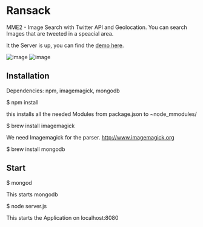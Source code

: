 Ransack
=======

MME2 - Image Search with Twitter API and Geolocation. You can search Images that are tweeted in a speacial area.

It the Server is up, you can find the [demo here](http://delorian.mooo.com:31001/).

![image](https://raw.github.com/eugenpirogoff/ransack/master/tmp/image1.png)
![image](https://raw.github.com/eugenpirogoff/ransack/master/tmp/image2.png)



Installation
----
Dependencies: npm, imagemagick, mongodb

$ npm install	

this installs all the needed Modules from package.json to ~node_mmodules/

$ brew install imagemagick

We need Imagemagick for the parser. http://www.imagemagick.org

$ brew install mongodb




Start
----
$ mongod

This starts mongodb

$ node server.js

This starts the Application on localhost:8080
